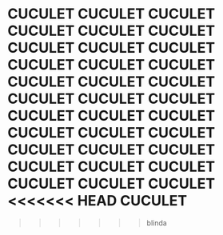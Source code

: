 CUCULET
CUCULET
CUCULET
CUCULET
CUCULET
CUCULET
CUCULET
CUCULET
CUCULET
CUCULET
CUCULET
CUCULET
CUCULET
CUCULET
CUCULET
CUCULET
CUCULET
CUCULET
CUCULET
CUCULET
CUCULET
CUCULET
CUCULET
CUCULET
CUCULET
CUCULET
CUCULET
CUCULET
CUCULET
CUCULET
CUCULET
CUCULET
CUCULET
<<<<<<< HEAD
CUCULET
=======
>>>>>>> blinda
